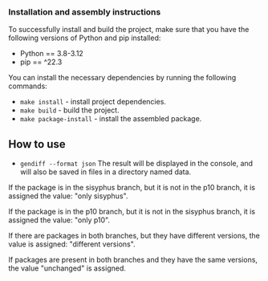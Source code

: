 ### Installation and assembly instructions

To successfully install and build the project, make sure that you have the following versions of Python and pip installed:

- Python == 3.8-3.12
- pip == ^22.3

You can install the necessary dependencies by running the following commands:

- `make install` - install project dependencies.
- `make build` - build the project.
- `make package-install` - install the assembled package.

## How to use

- `gendiff --format json`
The result will be displayed in the console, and will also be saved in files in a directory named data.

If the package is in the sisyphus branch, but it is not in the p10 branch, it is assigned the value: "only sisyphus".

If the package is in the p10 branch, but it is not in the sisyphus branch, it is assigned the value: "only p10".

If there are packages in both branches, but they have different versions, the value is assigned: "different versions".

If packages are present in both branches and they have the same versions, the value "unchanged" is assigned.